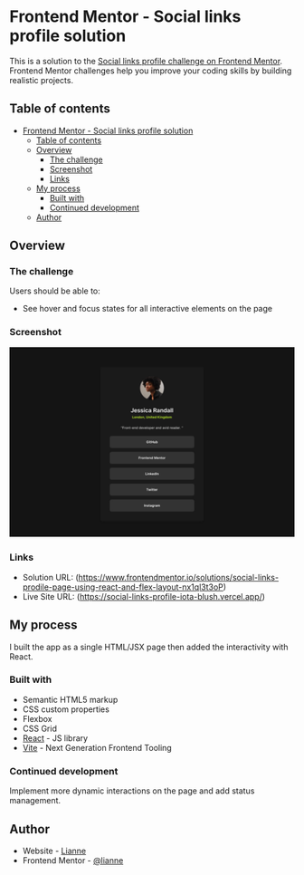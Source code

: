 # Frontend Mentor - Social links profile solution

This is a solution to the [Social links profile challenge on Frontend Mentor](https://www.frontendmentor.io/challenges/social-links-profile-UG32l9m6dQ). Frontend Mentor challenges help you improve your coding skills by building realistic projects. 

## Table of contents

- [Frontend Mentor - Social links profile solution](#frontend-mentor---social-links-profile-solution)
  - [Table of contents](#table-of-contents)
  - [Overview](#overview)
    - [The challenge](#the-challenge)
    - [Screenshot](#screenshot)
    - [Links](#links)
  - [My process](#my-process)
    - [Built with](#built-with)
    - [Continued development](#continued-development)
  - [Author](#author)

## Overview

### The challenge

Users should be able to:

- See hover and focus states for all interactive elements on the page

### Screenshot

![](./public/screenshot.jpg)

### Links

- Solution URL: (https://www.frontendmentor.io/solutions/social-links-prodile-page-using-react-and-flex-layout-nx1ql3t3oP)
- Live Site URL: (https://social-links-profile-iota-blush.vercel.app/)

## My process

I built the app as a single HTML/JSX page then added the interactivity with React.

### Built with

- Semantic HTML5 markup
- CSS custom properties
- Flexbox
- CSS Grid
- [React](https://reactjs.org/) - JS library
- [Vite](https://vitejs.dev/) - Next Generation Frontend Tooling

### Continued development

Implement more dynamic interactions on the page and add status management.

## Author

- Website - [Lianne](https://www.your-site.com)
- Frontend Mentor - [@lianne](https://www.frontendmentor.io/profile/erath-rise)
